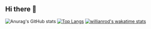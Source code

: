 ## Hi there 👋
![Anurag's GitHub stats](https://github-readme-stats.vercel.app/api?username=PivnayaGODZILLA&theme=shadowred_icons=true)
[![Top Langs](https://github-readme-stats.vercel.app/api/top-langs/?username=PivnayaGODZILLA&layout=compact)](https://github.com/anuraghazra/github-readme-stats)
[![willianrod's wakatime stats](https://github-readme-stats.vercel.app/api/wakatime?username=PivnayaGODZILLA)](https://github.com/anuraghazra/github-readme-stats)

<!--
**PivnayaGODZILLA/PivnayaGODZILLA** is a ✨ _special_ ✨ repository because its `README.md` (this file) appears on your GitHub profile.

Here are some ideas to get you started:

- 🔭 I’m currently working on ...
- 🌱 I’m currently learning ...
- 👯 I’m looking to collaborate on ...
- 🤔 I’m looking for help with ...
- 💬 Ask me about ...
- 📫 How to reach me: ...
- 😄 Pronouns: ...
- ⚡ Fun fact: ...
-->
